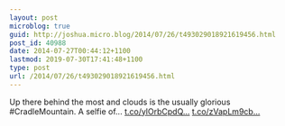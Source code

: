 ```yaml
---
layout: post
microblog: true
guid: http://joshua.micro.blog/2014/07/26/t493029018921619456.html
post_id: 40988
date: 2014-07-27T00:44:12+1100
lastmod: 2019-07-30T17:41:48+1100
type: post
url: /2014/07/26/t493029018921619456.html
---
```

Up there behind the most and clouds is the usually glorious #CradleMountain. A selfie of... [t.co/ylOrbCpdQ...](http://t.co/ylOrbCpdQt) [t.co/zVapLm9cb...](http://t.co/zVapLm9cbe)
